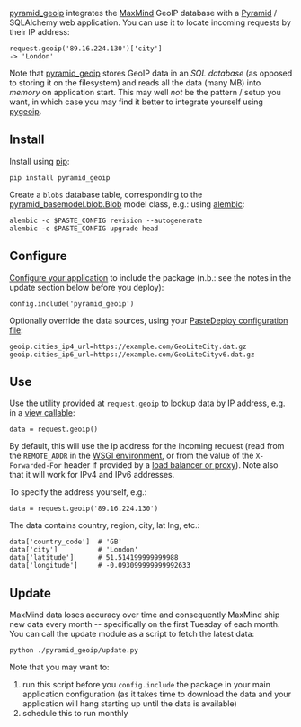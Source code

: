 [pyramid_geoip][] integrates the [MaxMind][] GeoIP database with a [Pyramid][]
/ SQLAlchemy web application. You can use it to locate incoming requests by
their IP address:

    request.geoip('89.16.224.130')['city']
    -> 'London'

Note that [pyramid_geoip][] stores GeoIP data in an *SQL database* (as opposed
to storing it on the filesystem) and reads all the data (many MB) into *memory*
on application start. This may well *not* be the pattern / setup you want, in
which case you may find it better to integrate yourself using [pygeoip][].

## Install

Install using [pip][]:

    pip install pyramid_geoip

Create a `blobs` database table, corresponding to the
[pyramid_basemodel.blob.Blob][] model class, e.g.: using [alembic][]:

    alembic -c $PASTE_CONFIG revision --autogenerate
    alembic -c $PASTE_CONFIG upgrade head

## Configure

[Configure your application][] to include the package (n.b.: see the notes in
the update section below before you deploy):

    config.include('pyramid_geoip')

Optionally override the data sources, using your
[PasteDeploy configuration file][]:

    geoip.cities_ip4_url=https://example.com/GeoLiteCity.dat.gz
    geoip.cities_ip6_url=https://example.com/GeoLiteCityv6.dat.gz

## Use

Use the utility provided at `request.geoip` to lookup data by IP address, e.g.
in a [view callable][]: 
    
    data = request.geoip()

By default, this will use the ip address for the incoming request (read from
the `REMOTE_ADDR` in the [WSGI environment][], or from the value of the
`X-Forwarded-For` header if provided by a [load balancer or proxy][]). Note
also that it will work for IPv4 and IPv6 addresses.

To specify the address yourself, e.g.:

    data = request.geoip('89.16.224.130')
    
The data contains country, region, city, lat lng, etc.:

    data['country_code']  # 'GB'
    data['city']          # 'London'
    data['latitude']      # 51.514199999999988
    data['longitude']     # -0.093099999999992633

## Update

MaxMind data loses accuracy over time and consequently MaxMind ship new data
every month -- specifically on the first Tuesday of each month. You can call
the update module as a script to fetch the latest data:

    python ./pyramid_geoip/update.py

Note that you may want to:

1. run this script before you `config.include` the package in your main
   application configuration (as it takes time to download the data and your
   application will hang starting up until the data is available)
1. schedule this to run monthly

[pyramid_geoip]: https://github.com/thruflo/pyramid_geoip
[MaxMind]: http://www.maxmind.com/en/home
[Pyramid]: http://pyramid.readthedocs.org
[pygeoip]: https://pypi.python.org/pypi/pygeoip
[pip]: http://www.pip-installer.org
[pyramid_basemodel.blob.Blob]: https://github.com/thruflo/pyramid_basemodel/blob/master/src/pyramid_basemodel/blob.py
[alembic]: http://alembic.readthedocs.org/en/latest/tutorial.html#auto-generating-migrations
[Configure your application]: http://pyramid.readthedocs.org/en/latest/narr/configuration.html
[view callable]: http://pyramid.readthedocs.org/en/latest/narr/views.html
[PasteDeploy configuration file]: http://pyramid.readthedocs.org/en/latest/narr/paste.html
[WSGI environment]: http://en.wikipedia.org/wiki/Web_Server_Gateway_Interface
[load balancer or proxy]: http://en.wikipedia.org/wiki/X-Forwarded-For
